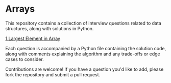 # Arrays

This repository contains a collection of interview questions related to data structures, along with solutions in Python.


 [1.Largest Element in Array](https://github.com/Vinaykumarkummarikuntla/Arrays/blob/main/Largest%20Element%20in%20Array.py)



Each question is accompanied by a Python file containing the solution code, along with comments explaining the algorithm and any trade-offs or edge cases to consider.

Contributions are welcome! If you have a question you'd like to add, please fork the repository and submit a pull request.
